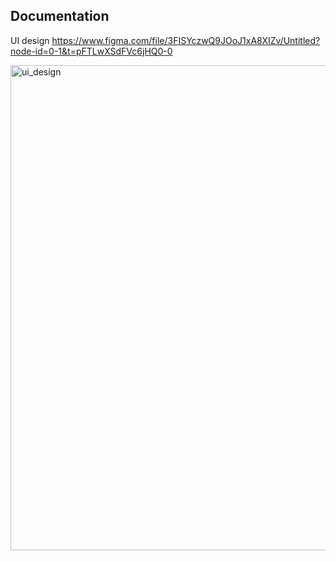 ## Documentation
UI design https://www.figma.com/file/3FISYczwQ9JOoJ1xA8XIZv/Untitled?node-id=0-1&t=pFTLwXSdFVc6jHQ0-0

<img width="776" alt="ui_design" src="https://user-images.githubusercontent.com/7886867/229376588-a616bc85-a320-443d-b65b-b5aa45d825c6.png">
